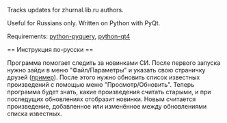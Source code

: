 Tracks updates for zhurnal.lib.ru authors. 

Useful for Russians only. Written on Python with PyQt.

Requirements: [python-pyquery](http://packages.python.org/pyquery/),
[python-qt4](http://www.riverbankcomputing.com/software/pyqt/download)

== Инструкция по-русски ==

Программа помогает следить за новинками СИ. После первого запуска нужно зайди в
меню "Файл/Параметры" и указать свою страничку друзей
([пример](http://zhurnal.lib.ru/cgi-bin/frlist?DIR=m/malinowskij_d)). После
этого нужно обновить список известных произведений с помощью меню
"Просмотр/Обновить". Теперь программа будет знать, какие произведения считать
старыми, и при последущих обновлениях отобразит новинки. Новым считается
произведение, добавленное или изменённое между обновлениями списка известных.
